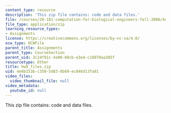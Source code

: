 ```yaml
---
content_type: resource
description: 'This zip file contains: code and data files.'
file: /courses/20-181-computation-for-biological-engineers-fall-2006/4e6b153bc3505d838b69ec846d13fa81_hw9_files.zip
file_type: application/zip
learning_resource_types:
- Assignments
license: https://creativecommons.org/licenses/by-nc-sa/4.0/
ocw_type: OCWFile
parent_title: Assignments
parent_type: CourseSection
parent_uid: 3c24f91c-4a00-68cb-e3e4-c18970aa385f
resourcetype: Other
title: hw9_files.zip
uid: 4e6b153b-c350-5d83-8b69-ec846d13fa81
video_files:
  video_thumbnail_file: null
video_metadata:
  youtube_id: null
---
```

This zip file contains: code and data files.